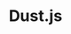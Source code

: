 ---
codehost: https://github.com/linkedin/dustjs
logohandle: dustjs
sort: dustjs
title: Dust.js
website: http://www.dustjs.com/
---